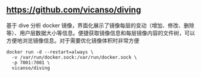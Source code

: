 ## https://github.com/vicanso/diving

基于 dive 分析 docker 镜像，界面化展示了镜像每层的变动（增加、修改、删除等）、用户层数据大小等信息。便捷获取镜像信息和每层镜像内容的文件树，可以方便地浏览镜像信息。对于需要优化镜像体积时非常方便 

```
docker run -d --restart=always \
  -v /var/run/docker.sock:/var/run/docker.sock \
  -p 7001:7001 \
  vicanso/diving
```
